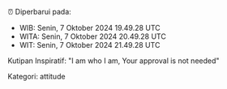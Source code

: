 ⏰ Diperbarui pada:
- WIB: Senin, 7 Oktober 2024 19.49.28 UTC
- WITA: Senin, 7 Oktober 2024 20.49.28 UTC
- WIT: Senin, 7 Oktober 2024 21.49.28 UTC

Kutipan Inspiratif:
"I am who I am, Your approval is not needed"


Kategori: attitude

